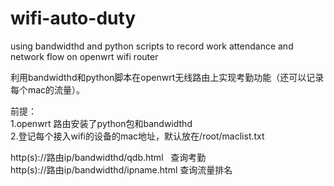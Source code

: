 # wifi-auto-duty
using bandwidthd and python scripts to record work attendance and network flow on openwrt wifi router

利用bandwidthd和python脚本在openwrt无线路由上实现考勤功能（还可以记录每个mac的流量）。

前提：  
1.openwrt 路由安装了python包和bandwidthd  
2.登记每个接入wifi的设备的mac地址，默认放在/root/maclist.txt


http(s)://路由ip/bandwidthd/qdb.html   查询考勤  
http(s)://路由ip/bandwidthd/ipname.html 查询流量排名  
